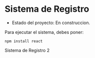 <h1> Sistema de Registro</h1>

- Estado del proyecto: En construccion.
  
Para ejecutar el sistema, debes poner:

```npm install react```

Sistema de Registro 2
